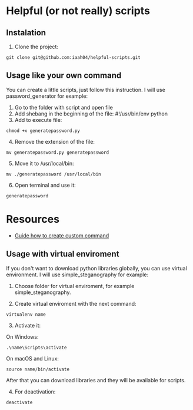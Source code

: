 # Helpful (or not really) scripts

## Instalation

1. Clone the project:

```
git clone git@github.com:iaah04/helpful-scripts.git
```

## Usage like your own command

You can create a little scripts, just follow this instruction.
I will use password_generator for example:

1. Go to the folder with script and open file
2. Add shebang in the beginning of the file: #!/usr/bin/env python
3. Add to execute file: 

```
chmod +x generatepassword.py
```

4. Remove the extension of the file: 

```
mv generatepassword.py generatepassword
```

5. Move it to /usr/local/bin: 

```
mv ./generatepassword /usr/local/bin
```

6. Open terminal and use it:

```
generatepassword
```

# Resources
- [Guide how to create custom command](https://pythobyte.com/create-custom-terminal-command-1dr0yhg33s-eef956b2/)

## Usage with virtual enviroment

If you don't want to download python libraries globally, you can use virtual environment.
I will use simple_steganography for example:

1. Choose folder for virtual enviroment, for example simple_steganography.

2. Create virtual enviroment with the next command:

```
virtualenv name
```

3. Activate it:

On Windows:

```
.\name\Scripts\activate
```

On macOS and Linux:

```
source name/bin/activate
```

After that you can download libraries and they will be available for scripts.

4. For deactivation:

```
deactivate
```
